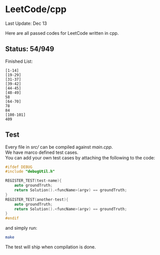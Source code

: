 # LeetCode/cpp

Last Update: Dec 13

Here are all passed codes for LeetCode written in cpp.

## Status: 54/949

Finished List:

	[1-14]
	[19-29]
	[31-37]
	[39-42]
	[44-45]
	[48-49]
	58
	[64-70]
	78
	84
	[100-101]
	409


## Test

Every file in _src/_ can be compiled against _main.cpp_.  
We have marco defined test cases.   
You can add your own test cases by attaching the following to the code:  

```cpp
#ifdef DEBUG
#include "debugUtil.h"

REGISTER_TEST(test-name){
    auto groundTruth;
    return Solution().<funcName>(argv) == groundTruth;
}
REGISTER_TEST(another-test){
    auto groundTruth;
    return Solution().<funcName>(argv) == groundTruth;
}
#endif
```

and simply run:

```sh
make
```

The test will ship when compilation is done.